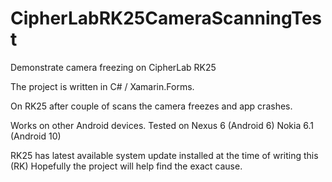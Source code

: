 # CipherLabRK25CameraScanningTest
Demonstrate camera freezing on CipherLab RK25

The project is written in C# / Xamarin.Forms.

On RK25 after couple of scans the camera freezes and app crashes.

Works on other Android devices. Tested on
Nexus 6   (Android 6)
Nokia 6.1 (Android 10)

RK25 has latest available system update installed at the time of writing this (RK)
Hopefully the project will help find the exact cause.
